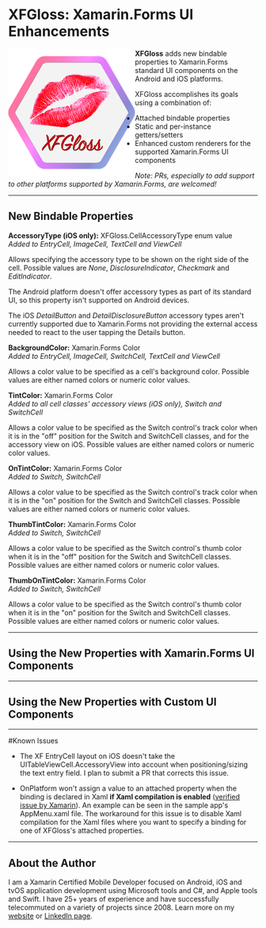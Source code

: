 # XFGloss: Xamarin.Forms UI Enhancements

<span style="float: left">![XFGloss icon](images/XFGlossIcon.png)</span>
**XFGloss** adds new bindable properties to Xamarin.Forms standard UI components on the Android and iOS platforms.

XFGloss accomplishes its goals using a combination of:

 - Attached bindable properties
 - Static and per-instance getters/setters 
 - Enhanced custom renderers for the supported Xamarin.Forms UI components

_Note: PRs, especially to add support to other platforms supported by Xamarin.Forms, are welcomed!_

---
## New Bindable Properties

**AccessoryType (iOS only):** XFGloss.CellAccessoryType enum value  
_Added to EntryCell, ImageCell, TextCell and ViewCell_

Allows specifying the accessory type to be shown on the right side of the cell. Possible values are _None_, _DisclosureIndicator_, _Checkmark_ and _EditIndicator_. 

The Android platform doesn't offer accessory types as part of its standard UI, so this property isn't supported on Android devices.

The iOS _DetailButton_ and _DetailDisclosureButton_ accessory types aren't currently supported due to Xamarin.Forms not providing the external access needed to react to the user tapping the Details button.

**BackgroundColor:** Xamarin.Forms Color  
_Added to EntryCell, ImageCell, SwitchCell, TextCell and ViewCell_

Allows a color value to be specified as a cell's background color. Possible values are either named colors or numeric color values.

**TintColor:** Xamarin.Forms Color  
_Added to all cell classes' accessory views (iOS only), Switch and SwitchCell_

Allows a color value to be specified as the Switch control's track color when it is in the &quot;off&quot; position for the Switch and SwitchCell classes, and for the accessory view on iOS. Possible values are either named colors or numeric color values.

**OnTintColor:** Xamarin.Forms Color  
_Added to Switch, SwitchCell_

Allows a color value to be specified as the Switch control's track color when it is in the &quot;on&quot; position for the Switch and SwitchCell classes. Possible values are either named colors or numeric color values.

**ThumbTintColor:** Xamarin.Forms Color  
_Added to Switch, SwitchCell_

Allows a color value to be specified as the Switch control's thumb color when it is in the &quot;off&quot; position for the Switch and SwitchCell classes. Possible values are either named colors or numeric color values.

**ThumbOnTintColor:** Xamarin.Forms Color  
_Added to Switch, SwitchCell_

Allows a color value to be specified as the Switch control's thumb color when it is in the &quot;on&quot; position for the Switch and SwitchCell classes. Possible values are either named colors or numeric color values.

---
## Using the New Properties with Xamarin.Forms UI Components

---
## Using the New Properties with Custom UI Components

---
#Known Issues

 - The XF EntryCell layout on iOS doesn't take the UITableViewCell.AccessoryView into account when positioning/sizing the text entry field. I plan to submit a PR that corrects this issue.

 - OnPlatform won't assign a value to an attached property when the binding is declared in Xaml **if Xaml compilation is enabled** ([verified issue by Xamarin](https://bugzilla.xamarin.com/show_bug.cgi?id=37371)). An example can be seen in the sample app's AppMenu.xaml file. The workaround for this issue is to disable Xaml compilation for the Xaml files where you want to specify a binding for one of XFGloss's attached properties.

---
## About the Author
I am a Xamarin Certified Mobile Developer focused on Android, iOS and tvOS application development using Microsoft tools and C#, and Apple tools and Swift. I have 25+ years of experience and have successfully telecommuted on a variety of projects since 2008. Learn more on my [website](http://tommyb.com/) or [LinkedIn page](https://www.linkedin.com/in/tommybaggett).